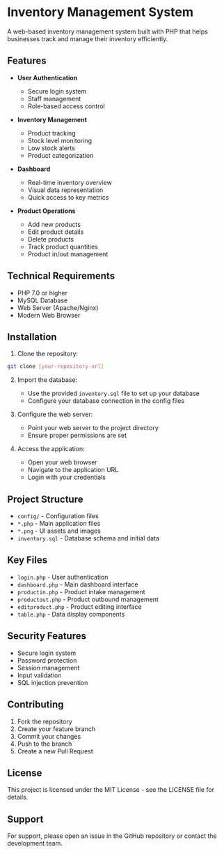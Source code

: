 # Inventory Management System

A web-based inventory management system built with PHP that helps businesses track and manage their inventory efficiently.

## Features

- **User Authentication**
  - Secure login system
  - Staff management
  - Role-based access control

- **Inventory Management**
  - Product tracking
  - Stock level monitoring
  - Low stock alerts
  - Product categorization

- **Dashboard**
  - Real-time inventory overview
  - Visual data representation
  - Quick access to key metrics

- **Product Operations**
  - Add new products
  - Edit product details
  - Delete products
  - Track product quantities
  - Product in/out management

## Technical Requirements

- PHP 7.0 or higher
- MySQL Database
- Web Server (Apache/Nginx)
- Modern Web Browser

## Installation

1. Clone the repository:
```bash
git clone [your-repository-url]
```

2. Import the database:
   - Use the provided `inventory.sql` file to set up your database
   - Configure your database connection in the config files

3. Configure the web server:
   - Point your web server to the project directory
   - Ensure proper permissions are set

4. Access the application:
   - Open your web browser
   - Navigate to the application URL
   - Login with your credentials

## Project Structure

- `config/` - Configuration files
- `*.php` - Main application files
- `*.png` - UI assets and images
- `inventory.sql` - Database schema and initial data

## Key Files

- `login.php` - User authentication
- `dashboard.php` - Main dashboard interface
- `productin.php` - Product intake management
- `productout.php` - Product outbound management
- `editproduct.php` - Product editing interface
- `table.php` - Data display components

## Security Features

- Secure login system
- Password protection
- Session management
- Input validation
- SQL injection prevention

## Contributing

1. Fork the repository
2. Create your feature branch
3. Commit your changes
4. Push to the branch
5. Create a new Pull Request

## License

This project is licensed under the MIT License - see the LICENSE file for details.

## Support

For support, please open an issue in the GitHub repository or contact the development team. 